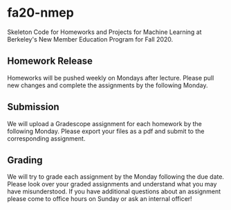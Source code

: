 # fa20-nmep
Skeleton Code for Homeworks and Projects for Machine Learning at Berkeley's New Member Education Program for Fall 2020.

## Homework Release
Homeworks will be pushed weekly on Mondays after lecture. Please pull new changes and complete the assignments by the following Monday.

## Submission
We will upload a Gradescope assignment for each homework by the following Monday. Please export your files as a pdf and submit to the corresponding assignment.  

## Grading
We will try to grade each assignment by the Monday following the due date.  Please look over your graded assignments and understand what you may have misunderstood. If you have additional questions about an assignment please come to office hours on Sunday or ask an internal officer!
